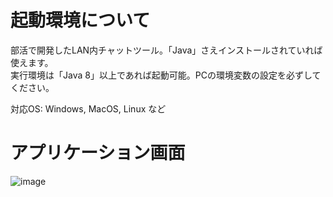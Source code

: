 # 起動環境について
部活で開発したLAN内チャットツール。「Java」さえインストールされていれば使えます。  
実行環境は「Java 8」以上であれば起動可能。PCの環境変数の設定を必ずしてください。

対応OS: Windows, MacOS, Linux など
# アプリケーション画面
![image](https://user-images.githubusercontent.com/109849033/180603413-d9260584-eb67-436d-a648-d3eca091d1da.png)

